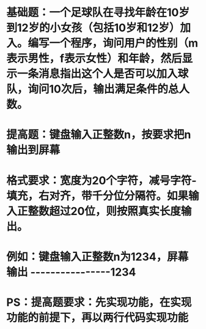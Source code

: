 # 基础题：一个足球队在寻找年龄在10岁到12岁的小女孩（包括10岁和12岁）加入。编写一个程序，询问用户的性别（m表示男性，f表示女性）和年龄，然后显示一条消息指出这个人是否可以加入球队，询问10次后，输出满足条件的总人数。

# 提高题：键盘输入正整数n，按要求把n输出到屏幕
# 格式要求：宽度为20个字符，减号字符-填充，右对齐，带千分位分隔符。如果输入正整数超过20位，则按照真实长度输出。
# 例如：键盘输入正整数n为1234，屏幕输出 ----------------1234
# PS：提高题要求：先实现功能，在实现功能的前提下，再以两行代码实现功能
